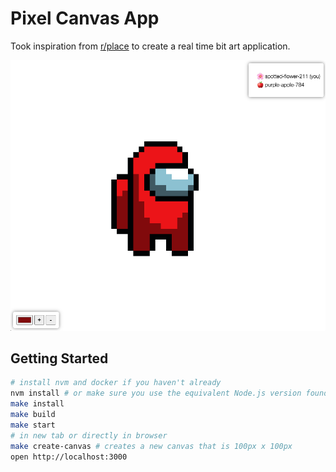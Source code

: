 # Pixel Canvas App

Took inspiration from [r/place](https://www.redditinc.com/blog/how-we-built-rplace) to create a real time bit art application.

![screenshot](./docs/screenshot.png)

## Getting Started

```bash
# install nvm and docker if you haven't already
nvm install # or make sure you use the equivalent Node.js version found in .nvmrc
make install
make build
make start
# in new tab or directly in browser
make create-canvas # creates a new canvas that is 100px x 100px
open http://localhost:3000
```
